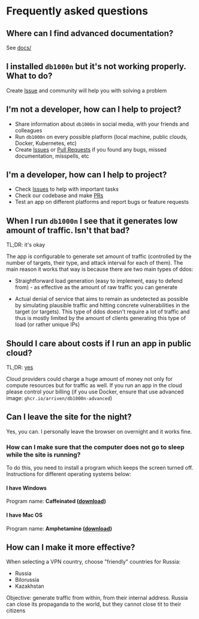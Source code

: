# Frequently asked questions

## Where can I find advanced documentation?

See [docs/](docs/)

## I installed `db1000n` but it's not working properly. What to do?

Create [Issue](https://github.com/Arriven/db1000n/issues) and community will help you with solving a problem

## I'm not a developer, how can I help to project?

- Share information about `db1000n` in social media, with your friends and colleagues
- Run `db1000n` on every possible platform (local machine, public clouds, Docker, Kubernetes, etc)
- Create [Issues](https://github.com/Arriven/db1000n/issues) or [Pull Requests](https://github.com/Arriven/db1000n/pulls) if you found any bugs, missed documentation, misspells, etc

## I'm a developer, how can I help to project?

- Check [Issues](https://github.com/Arriven/db1000n/issues) to help with important tasks
- Check our codebase and make [PRs](https://github.com/Arriven/db1000n/pulls)
- Test an app on different platforms and report bugs or feature requests

## When I run `db1000n` I see that it generates low amount of traffic. Isn't that bad?

TL;DR: it's okay

The app is configurable to generate set amount of traffic (controlled by the number of targets, their type, and attack interval for each of them).
The main reason it works that way is because there are two main types of ddos:

- Straightforward load generation (easy to implement, easy to defend from) - as effective as the amount of raw traffic you can generate

- Actual denial of service that aims to remain as undetected as possible by simulating plausible traffic and hitting concrete vulnerabilities in the target (or targets). This type of ddos doesn't require a lot of traffic and thus is mostly limited by the amount of clients generating this type of load (or rather unique IPs)

## Should I care about costs if I run an app in public cloud?

TL;DR: [yes](https://github.com/Arriven/db1000n/issues/153)

Cloud providers could charge a huge amount of money not only for compute resources but for traffic as well.
If you run an app in the cloud please control your billing (if you use Docker, ensure that use advanced image: `ghcr.io/arriven/db1000n-advanced`)

## Can I leave the site for the night?

Yes, you can. I personally leave the browser on overnight and it works fine.

### How can I make sure that the computer does not go to sleep while the site is running?

To do this, you need to install a program which keeps the screen turned off. Instructions for different operating systems below:

#### I have Windows

Program name: **Caffeinated ([download](https://www.microsoft.com/en-us/p/windows-caffeinated/9pbvhhsn78bl?activetab=pivot:overviewtab))**

#### I have Mac OS

Program name: **Amphetamine ([download](https://apps.apple.com/us/app/amphetamine/id937984704?mt=12))**

## How can I make it more effective?

When selecting a VPN country, choose "friendly" countries for Russia:

- Russia
- Bilorussia
- Kazakhstan

Objective: generate traffic from within, from their internal address. Russia can close its propaganda to the world, but they cannot close tit to their citizens
